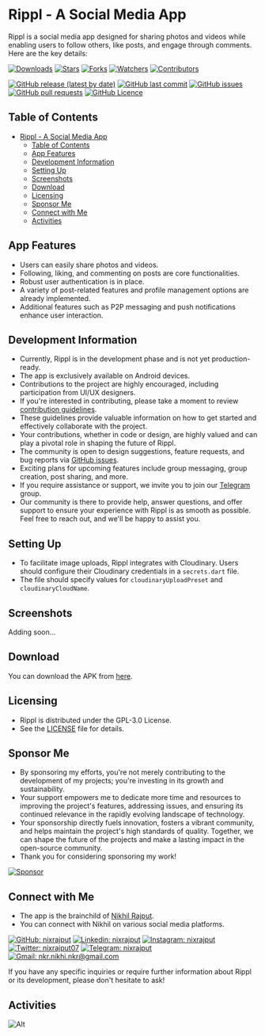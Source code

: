 # Rippl - A Social Media App

Rippl is a social media app designed for sharing photos and videos while enabling users to follow others, like posts, and engage through comments. Here are the key details:

[![Downloads](https://img.shields.io/github/downloads/nixrajput/social-media-app-flutter/total?label=Downloads)][releases]
[![Stars](https://img.shields.io/github/stars/nixrajput/social-media-app-flutter?label=Stars)][repo]
[![Forks](https://img.shields.io/github/forks/nixrajput/social-media-app-flutter?label=Forks)][repo]
[![Watchers](https://img.shields.io/github/watchers/nixrajput/social-media-app-flutter?label=Watchers)][repo]
[![Contributors](https://img.shields.io/github/contributors/nixrajput/social-media-app-flutter?label=Contributors)][repo]

[![GitHub release (latest by date)](https://img.shields.io/github/v/release/nixrajput/social-media-app-flutter?label=Latest)][releases]
[![GitHub last commit](https://img.shields.io/github/last-commit/nixrajput/social-media-app-flutter?label=Last+Commit)][repo]
[![GitHub issues](https://img.shields.io/github/issues/nixrajput/social-media-app-flutter?label=Issues)][issues]
[![GitHub pull requests](https://img.shields.io/github/issues-pr/nixrajput/social-media-app-flutter?label=Pull+Requests)][pulls]
[![GitHub Licence](https://img.shields.io/github/license/nixrajput/social-media-app-flutter?label=Licence)][license]

## Table of Contents

- [Rippl - A Social Media App](#rippl---a-social-media-app)
  - [Table of Contents](#table-of-contents)
  - [App Features](#app-features)
  - [Development Information](#development-information)
  - [Setting Up](#setting-up)
  - [Screenshots](#screenshots)
  - [Download](#download)
  - [Licensing](#licensing)
  - [Sponsor Me](#sponsor-me)
  - [Connect with Me](#connect-with-me)
  - [Activities](#activities)

## App Features

- Users can easily share photos and videos.
- Following, liking, and commenting on posts are core functionalities.
- Robust user authentication is in place.
- A variety of post-related features and profile management options are already implemented.
- Additional features such as P2P messaging and push notifications enhance user interaction.

## Development Information

- Currently, Rippl is in the development phase and is not yet production-ready.
- The app is exclusively available on Android devices.
- Contributions to the project are highly encouraged, including participation from UI/UX designers.
- If you're interested in contributing, please take a moment to review [contribution guidelines](CONTRIBUTING.md).
- These guidelines provide valuable information on how to get started and effectively collaborate with the project.
- Your contributions, whether in code or design, are highly valued and can play a pivotal role in shaping the future of Rippl.
- The community is open to design suggestions, feature requests, and bug reports via  [GitHub issues](https://github.com/nixrajput/social-media-app-flutter/issues).
- Exciting plans for upcoming features include group messaging, group creation, post sharing, and more.
- If you require assistance or support, we invite you to join our [Telegram][telegram] group.
- Our community is there to provide help, answer questions, and offer support to ensure your experience with Rippl is as smooth as possible. Feel free to reach out, and we'll be happy to assist you.

## Setting Up

- To facilitate image uploads, Rippl integrates with Cloudinary. Users should configure their Cloudinary credentials in a `secrets.dart` file.
- The file should specify values for `cloudinaryUploadPreset` and `cloudinaryCloudName`.

## Screenshots

Adding soon...

## Download

You can download the APK from [here][releases].

## Licensing

- Rippl is distributed under the GPL-3.0 License.
- See the [LICENSE](LICENSE.md) file for details.

## Sponsor Me

- By sponsoring my efforts, you're not merely contributing to the development of my projects; you're investing in its growth and sustainability.
- Your support empowers me to dedicate more time and resources to improving the project's features, addressing issues, and ensuring its continued relevance in the rapidly evolving landscape of technology.
- Your sponsorship directly fuels innovation, fosters a vibrant community, and helps maintain the project's high standards of quality. Together, we can shape the future of the projects and make a lasting impact in the open-source community.
- Thank you for considering sponsoring my work!

[![Sponsor](https://img.shields.io/static/v1?label=Sponsor&message=%E2%9D%A4&logo=GitHub&color=%23fe8e86)](https://github.com/sponsors/nixrajput)

## Connect with Me

- The app is the brainchild of [Nikhil Rajput][portfolio].
- You can connect with Nikhil on various social media platforms.

[![GitHub: nixrajput](https://img.shields.io/badge/nixrajput-EFF7F6?logo=GitHub&logoColor=333&link=https://www.github.com/nixrajput)][github]
[![Linkedin: nixrajput](https://img.shields.io/badge/nixrajput-EFF7F6?logo=LinkedIn&logoColor=blue&link=https://www.linkedin.com/in/nixrajput)][linkedin]
[![Instagram: nixrajput](https://img.shields.io/badge/nixrajput-EFF7F6?logo=Instagram&link=https://www.instagram.com/nixrajput)][instagram]
[![Twitter: nixrajput07](https://img.shields.io/badge/nixrajput-EFF7F6?logo=X&logoColor=333&link=https://x.com/nixrajput)][twitter]
[![Telegram: nixrajput](https://img.shields.io/badge/nixrajput-EFF7F6?logo=Telegram&link=https://telegram.me/nixrajput)][telegramMe]
[![Gmail: nkr.nikhi.nkr@gmail.com](https://img.shields.io/badge/nkr.nikhil.nkr@gmail.com-EFF7F6?logo=Gmail&link=mailto:nkr.nikhil.nkr@gmail.com)][gmail]

If you have any specific inquiries or require further information about Rippl or its development, please don't hesitate to ask!

## Activities

![Alt](https://repobeats.axiom.co/api/embed/e86f92199e9d903eba60dadebd6f780fda7c5815.svg "Repobeats analytics image")

[portfolio]: https://nixrajput.vercel.app
[github]: https://github.com/nixrajput
[twitter]: https://twitter.com/nixrajput07
[instagram]: https://instagram.com/nixrajput
[linkedin]: https://linkedin.com/in/nixrajput
[gmail]: mailto:nkr.nikhil.nkr@gmail.com
[telegram]: https://telegram.me/nixlab_in
[telegramMe]: https://telegram.me/nixrajput
[website]: https://nixlab.co.in
[releases]: https://github.com/nixrajput/social-media-app-flutter/releases
[repo]: https://github.com/nixrajput/social-media-app-flutter
[issues]: https://github.com/nixrajput/social-media-app-flutter/issues
[license]: https://github.com/nixrajput/social-media-app-flutter/blob/master/LICENSE.md
[pulls]: https://github.com/nixrajput/social-media-app-flutter/pulls
